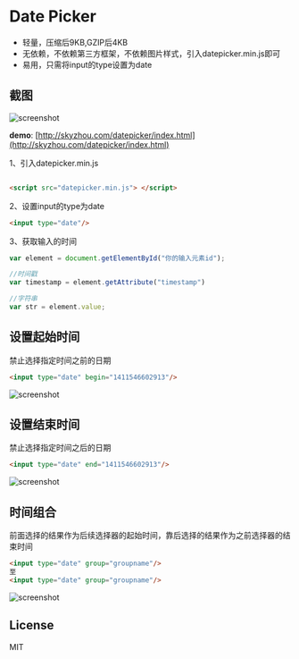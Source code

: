 # Date Picker



* 轻量，压缩后9KB,GZIP后4KB
* 无依赖，不依赖第三方框架，不依赖图片样式，引入datepicker.min.js即可
* 易用，只需将input的type设置为date


## 截图

![screenshot](https://raw.github.com/skyzhou/datepicker/master/screenshot/screenshot.png)

__demo__: [http://skyzhou.com/datepicker/index.html](http://skyzhou.com/datepicker/index.html)

1、引入datepicker.min.js

```html

<script src="datepicker.min.js"> </script>

```

2、设置input的type为date

```html
<input type="date"/>
```

3、获取输入的时间

```js
var element = document.getElementById("你的输入元素id");

//时间戳
var timestamp = element.getAttribute("timestamp")

//字符串
var str = element.value;
```

## 设置起始时间
禁止选择指定时间之前的日期

```html
<input type="date" begin="1411546602913"/>
```

![screenshot](https://raw.github.com/skyzhou/datepicker/master/screenshot/begin.png)

## 设置结束时间
禁止选择指定时间之后的日期

```html
<input type="date" end="1411546602913"/>
```
![screenshot](https://raw.github.com/skyzhou/datepicker/master/screenshot/end.png)

## 时间组合
前面选择的结果作为后续选择器的起始时间，靠后选择的结果作为之前选择器的结束时间

```html
<input type="date" group="groupname"/>
至
<input type="date" group="groupname"/>
```

![screenshot](https://raw.github.com/skyzhou/datepicker/master/screenshot/group.png)


## License

MIT

